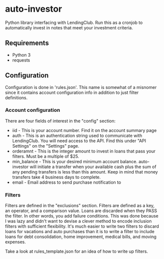 # auto-investor
Python library interfacing with LendingClub. Run this as a cronjob to automatically invest in notes that meet your investment criteria.

## Requirements
* Python 3
* requests

## Configuration
Configuration is done in 'rules.json'. This name is somewhat of a misnomer since it contains account configuration info in addition to just filter definitions.

### Account configuration
There are four fields of interest in the "config" section:
* iid - This is your account number. Find it on the account summary page
* auth - This is an authentication string used to communicate with LendingClub. You will need access to the API. Find this under "API Settings" on the "Settings" page.
* orderamnt - This is the integer amount to invest in loans that pass your filters. Must be a multiple of $25.
* min_balance - This is your desired minimum account balance. auto-investor will initiate a transfer when your available cash plus the sum of any pending transfers is less than this amount. Keep in mind that money transfers take 4 business days to complete.
* email - Email address to send purchase notification to

### Filters
Filters are defined in the "exclusions" section. Filters are defined as a key, an operator, and a comparison value. Loans are discarded when they PASS the filter. In other words, you add failure conditions. This was done because I was lazy and didn't want to devise a clever method to encode inclusion filters with sufficient flexibility. It's much easier to write two filters to discard loans for vacations and auto purchases than it is to write a filter to include loans for debt consolidation, home improvement, medical bills, and moving expenses.

Take a look at rules_template.json for an idea of how to write up filters.
